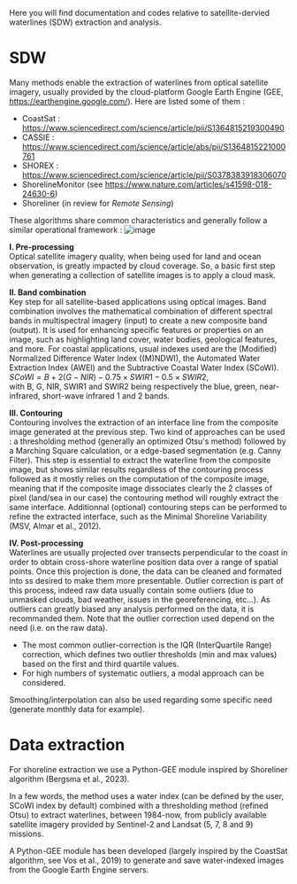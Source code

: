 Here you will find documentation and codes relative to satellite-dervied waterlines (SDW) extraction and analysis.

# SDW

Many methods enable the extraction of waterlines from optical satellite imagery, usually provided by the cloud-platform Google Earth Engine (GEE, https://earthengine.google.com/). 
Here are listed some of them :
   - CoastSat : https://www.sciencedirect.com/science/article/pii/S1364815219300490
   - CASSIE : https://www.sciencedirect.com/science/article/abs/pii/S1364815221000761
   - SHOREX : https://www.sciencedirect.com/science/article/pii/S0378383918306070
   - ShorelineMonitor (see https://www.nature.com/articles/s41598-018-24630-6)
   - Shoreliner (in review for _Remote Sensing_)

These algorithms share common characteristics and generally follow a similar operational framework :
![image](https://github.com/MarcanGraffin/SDW/assets/148250755/aaa40f5f-3954-4ae2-b751-a46e6789ac2b)

   **I. Pre-processing** <br />
   Optical satellite imagery quality, when being used for land and ocean observation, is greatly impacted by cloud coverage. So, a basic first step when generating a collection of satellite images is to apply a cloud mask.

   **II. Band combination** <br />
   Key step for all satellite-based applications using optical images. Band combination involves the mathematical combination of different spectral bands in multispectral imagery (input) to create a new composite band (output). It is used for enhancing specific features or properties on an image, such as highlighting land cover, water bodies, geological features, and more.
   For coastal applications, usual indexes used are the (Modified) Normalized Difference Water Index ((M)NDWI), the Automated Water Extraction Index (AWEI) and the Subtractive Coastal Water Index (SCoWI). <br />
   $SCoWI = B + 2(G - NIR) - 0.75 \times SWIR1 - 0.5 \times SWIR2$, <br />
   with B, G, NIR, SWIR1 and SWIR2 being respectively the blue, green, near-infrared, short-wave infrared 1 and 2 bands.

   **III. Contouring** <br />
   Contouring involves the extraction of an interface line from the composite image generated at the previous step. Two kind of approaches can be used : a thresholding method (generally an optimized Otsu's method) followed by a Marching Square calculation, or a edge-based segmentation (e.g. Canny Filter). This step is essential to extract the waterline from the composite image, but shows similar results regardless of the contouring process followed as it mostly relies on the computation of the composite image, meaning that if the composite image dissociates clearly the 2 classes of pixel (land/sea in our case) the contouring method will roughly extract the same interface.
   Additionnal (optional) contouring steps can be performed to refine the extracted interface, such as the Minimal Shoreline Variability (MSV, Almar et al., 2012).

   **IV. Post-processing** <br />
   Waterlines are usually projected over transects perpendicular to the coast in order to obtain cross-shore waterline position data over a range of spatial points.
   Once this projection is done, the data can be cleaned and formated into ss desired to make them more presentable. Outlier correction is part of this process, indeed raw data usually contain some outliers (due to unmasked clouds, bad weather, issues in the georeferencing, etc...). 
   As outliers can greatly biased any analysis performed on the data, it is recommanded them. Note that the outlier correction used depend on the need (i.e. on the raw data).
   - The most common outlier-correction is the IQR (InterQuartile Range) correction, which defines two outlier thresholds (min and max values) based on the first and third quartile values.
   - For high numbers of systematic outliers, a modal approach can be considered.
   
   Smoothing/interpolation can also be used regarding some specific need (generate monthly data for example).

# Data extraction

For shoreline extraction we use a Python-GEE module inspired by Shoreliner algorithm (Bergsma et al., 2023).

In a few words, the method uses a water index (can be defined by the user, SCoWI index by default) combined with a thresholding method (refined Otsu) to extract waterlines, between 1984-now, from publicly available satellite imagery provided by Sentinel-2 and Landsat (5, 7, 8 and 9) missions. 

A Python-GEE module has been developed (largely inspired by the CoastSat algorithm, see Vos et al., 2019) to generate and save water-indexed images from the Google Earth Engine servers.
